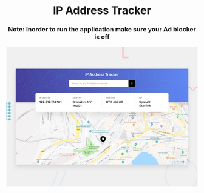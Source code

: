 <div align='center'>

# IP Address Tracker
### Note: Inorder to run the application make sure your Ad blocker is off 

![Design preview for the IP Address Tracker coding challenge](./design/desktop-preview.jpg)
</div>
